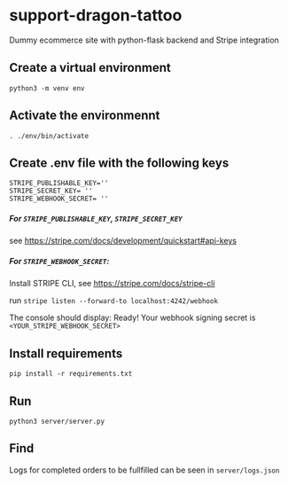 # support-dragon-tattoo
Dummy ecommerce site with python-flask backend and Stripe integration


## Create a virtual environment
`python3 -m venv env`

## Activate the environmennt
`. ./env/bin/activate`

## Create .env file with the following keys 
```
STRIPE_PUBLISHABLE_KEY=''
STRIPE_SECRET_KEY= ''
STRIPE_WEBHOOK_SECRET= ''
```

##### For `STRIPE_PUBLISHABLE_KEY`, `STRIPE_SECRET_KEY`
see https://stripe.com/docs/development/quickstart#api-keys


##### For `STRIPE_WEBHOOK_SECRET`:
Install STRIPE CLI, see https://stripe.com/docs/stripe-cli


run `stripe listen --forward-to localhost:4242/webhook`


The console should display: Ready! Your webhook signing secret is `<YOUR_STRIPE_WEBHOOK_SECRET>`



## Install requirements 
`pip install -r requirements.txt`

## Run 
`python3 server/server.py`


## Find
Logs for completed orders to be fullfilled can be seen in `server/logs.json`
